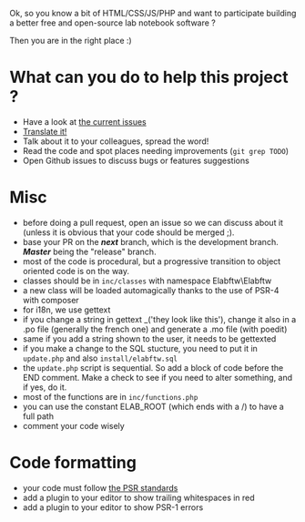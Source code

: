 Ok, so you know a bit of HTML/CSS/JS/PHP and want to participate building a better free and open-source lab notebook software ?

Then you are in the right place :)


# What can you do to help this project ?
* Have a look at [the current issues](https://github.com/elabftw/elabftw/issues)
* [Translate it!](https://github.com/elabftw/elabftw/wiki/Contributing#translating-i18n)
* Talk about it to your colleagues, spread the word!
* Read the code and spot places needing improvements (`git grep TODO`)
* Open Github issues to discuss bugs or features suggestions

# Misc
- before doing a pull request, open an issue so we can discuss about it (unless it is obvious that your code should be merged ;).
- base your PR on the ***next*** branch, which is the development branch. ***Master*** being the "release" branch.
- most of the code is procedural, but a progressive transition to object oriented code is on the way.
- classes should be in `inc/classes` with namespace Elabftw\Elabftw
- a new class will be loaded automagically thanks to the use of PSR-4 with composer
- for i18n, we use gettext
- if you change a string in gettext _('they look like this'), change it also in a .po file (generally the french one) and generate a .mo file (with poedit)
- same if you add a string shown to the user, it needs to be gettexted
- if you make a change to the SQL stucture, you need to put it in `update.php` and also `install/elabftw.sql`
- the `update.php` script is sequential. So add a block of code before the END comment. Make a check to see if you need to alter something,
and if yes, do it.
- most of the functions are in `inc/functions.php`
- you can use the constant ELAB_ROOT (which ends with a /) to have a full path
- comment your code wisely

# Code formatting
- your code must follow [the PSR standards](https://github.com/php-fig/fig-standards/blob/master/accepted/PSR-1-basic-coding-standard.md)
- add a plugin to your editor to show trailing whitespaces in red
- add a plugin to your editor to show PSR-1 errors
